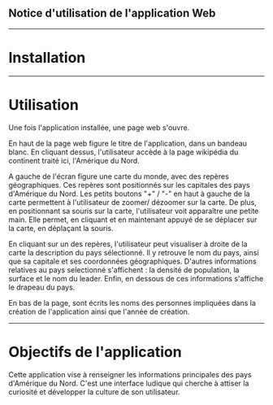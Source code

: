 ## Notice d'utilisation de l'application Web ## 
__________________________________________________
# Installation # 



__________________________________________________
# Utilisation # 

Une fois l'application installée, une page web s'ouvre.

En haut de la page web figure le titre de l'application, dans un bandeau blanc.
En cliquant dessus, l'utilisateur accède à la page wikipédia du continent traité ici, l'Amérique du Nord.

A gauche de l'écran figure une carte du monde, avec des repères géographiques.
Ces repères sont positionnés sur les capitales des pays d'Amérique du Nord.
Les petits boutons "+" / "-" en haut à gauche de la carte permettent à l'utilisateur de zoomer/ dézoomer sur la carte.
De plus, en positionnant sa souris sur la carte, l'utilisateur voit apparaître une petite main.
Elle permet, en cliquant et en maintenant appuyé de se déplacer sur la carte, en déplaçant la souris.

En cliquant sur un des repères, l'utilisateur peut visualiser à droite de la carte la description du pays sélectionné.
Il y retrouve le nom du pays, ainsi que sa capitale et ses coordonnées géographiques.
D'autres informations relatives au pays selectionné s'affichent : la densité de population, la surface et le nom du leader.
Enfin, en dessous de ces informations s'affiche le drapeau du pays.

En bas de la page, sont écrits les noms des personnes impliquées dans la création de l'application ainsi que l'année de création.

_________________________________________________
# Objectifs de l'application #

Cette application vise à renseigner les informations principales des pays d'Amérique du Nord. 
C'est une interface ludique qui cherche à attiser la curiosité et développer la culture de son utilisateur.


